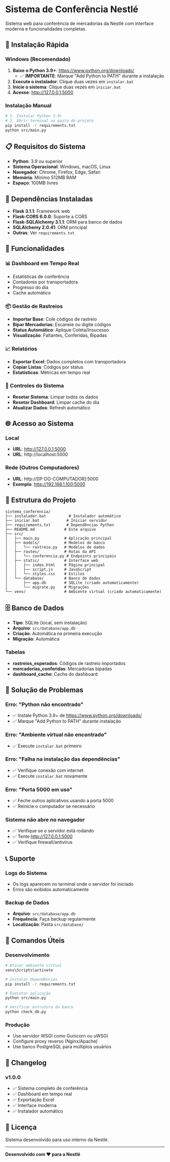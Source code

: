 # Sistema de Conferência Nestlé

Sistema web para conferência de mercadorias da Nestlé com interface moderna e funcionalidades completas.

## 🚀 Instalação Rápida

### Windows (Recomendado)
1. **Baixe o Python 3.9+**: https://www.python.org/downloads/
   - ✅ **IMPORTANTE**: Marque "Add Python to PATH" durante a instalação
2. **Execute o instalador**: Clique duas vezes em `instalar.bat`
3. **Inicie o sistema**: Clique duas vezes em `iniciar.bat`
4. **Acesse**: http://127.0.0.1:5000

### Instalação Manual
```bash
# 1. Instalar Python 3.9+
# 2. Abrir terminal na pasta do projeto
pip install -r requirements.txt
python src/main.py
```

## 📋 Requisitos do Sistema

- **Python**: 3.9 ou superior
- **Sistema Operacional**: Windows, macOS, Linux
- **Navegador**: Chrome, Firefox, Edge, Safari
- **Memória**: Mínimo 512MB RAM
- **Espaço**: 100MB livres

## 🔧 Dependências Instaladas

- **Flask 3.1.1**: Framework web
- **Flask-CORS 6.0.0**: Suporte a CORS
- **Flask-SQLAlchemy 3.1.1**: ORM para banco de dados
- **SQLAlchemy 2.0.41**: ORM principal
- **Outras**: Ver `requirements.txt`

## 🎯 Funcionalidades

### 📊 Dashboard em Tempo Real
- Estatísticas de conferência
- Contadores por transportadora
- Progresso do dia
- Cache automático

### 📦 Gestão de Rastreios
- **Importar Base**: Cole códigos de rastreio
- **Bipar Mercadorias**: Escaneie ou digite códigos
- **Status Automático**: Aplique Coleta/Insucesso
- **Visualização**: Faltantes, Conferidas, Bipadas

### 📈 Relatórios
- **Exportar Excel**: Dados completos com transportadora
- **Copiar Listas**: Códigos por status
- **Estatísticas**: Métricas em tempo real

### 🔄 Controles do Sistema
- **Resetar Sistema**: Limpar todos os dados
- **Resetar Dashboard**: Limpar cache do dia
- **Atualizar Dados**: Refresh automático

## 🌐 Acesso ao Sistema

### Local
- **URL**: http://127.0.0.1:5000
- **URL**: http://localhost:5000

### Rede (Outros Computadores)
- **URL**: http://[IP-DO-COMPUTADOR]:5000
- **Exemplo**: http://192.168.1.100:5000

## 📁 Estrutura do Projeto

```
sistema_conferencia/
├── instalador.bat          # Instalador automático
├── iniciar.bat            # Iniciar servidor
├── requirements.txt       # Dependências Python
├── README.md             # Este arquivo
├── src/
│   ├── main.py           # Aplicação principal
│   ├── models/           # Modelos do banco
│   │   └── rastreio.py   # Modelos de dados
│   ├── routes/           # Rotas da API
│   │   └── conferencia.py # Endpoints principais
│   ├── static/           # Interface web
│   │   ├── index.html    # Página principal
│   │   ├── script.js     # JavaScript
│   │   └── styles.css    # Estilos
│   └── database/         # Banco de dados
│       ├── app.db        # SQLite (criado automaticamente)
│       └── migrate.py    # Migrações
└── venv/                 # Ambiente virtual (criado automaticamente)
```

## 🗄️ Banco de Dados

- **Tipo**: SQLite (local, sem instalação)
- **Arquivo**: `src/database/app.db`
- **Criação**: Automática na primeira execução
- **Migração**: Automática

### Tabelas
- **rastreios_esperados**: Códigos de rastreio importados
- **mercadorias_conferidas**: Mercadorias bipadas
- **dashboard_cache**: Cache do dashboard

## 🔧 Solução de Problemas

### Erro: "Python não encontrado"
- ✅ Instale Python 3.9+ de https://www.python.org/downloads/
- ✅ Marque "Add Python to PATH" durante instalação

### Erro: "Ambiente virtual não encontrado"
- ✅ Execute `instalar.bat` primeiro

### Erro: "Falha na instalação das dependências"
- ✅ Verifique conexão com internet
- ✅ Execute `instalar.bat` novamente

### Erro: "Porta 5000 em uso"
- ✅ Feche outros aplicativos usando a porta 5000
- ✅ Reinicie o computador se necessário

### Sistema não abre no navegador
- ✅ Verifique se o servidor está rodando
- ✅ Tente http://127.0.0.1:5000
- ✅ Verifique firewall/antivírus

## 📞 Suporte

### Logs do Sistema
- Os logs aparecem no terminal onde o servidor foi iniciado
- Erros são exibidos automaticamente

### Backup de Dados
- **Arquivo**: `src/database/app.db`
- **Frequência**: Faça backup regularmente
- **Localização**: Pasta `src/database/`

## 🚀 Comandos Úteis

### Desenvolvimento
```bash
# Ativar ambiente virtual
venv\Scripts\activate

# Instalar dependências
pip install -r requirements.txt

# Executar aplicação
python src/main.py

# Verificar estrutura do banco
python check_db.py
```

### Produção
- Use servidor WSGI como Gunicorn ou uWSGI
- Configure proxy reverso (Nginx/Apache)
- Use banco PostgreSQL para múltiplos usuários

## 📝 Changelog

### v1.0.0
- ✅ Sistema completo de conferência
- ✅ Dashboard em tempo real
- ✅ Exportação Excel
- ✅ Interface moderna
- ✅ Instalador automático

## 📄 Licença

Sistema desenvolvido para uso interno da Nestlé.

---

**Desenvolvido com ❤️ para a Nestlé**

